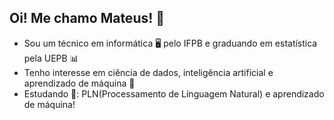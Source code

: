 ## Oi! Me chamo Mateus! 👋

- Sou um técnico em informática 🖥️ pelo IFPB e graduando em estatística pela UEPB 📊
- Tenho interesse em ciência de dados, inteligência artificial e aprendizado de máquina 🤖
- Estudando 📗: PLN(Processamento de Línguagem Natural) e aprendizado de máquina!


<!---
MSR1805200/MSR1805200 is a ✨ special ✨ repository because its `README.md` (this file) appears on your GitHub profile.
You can click the Preview link to take a look at your changes.
--->
